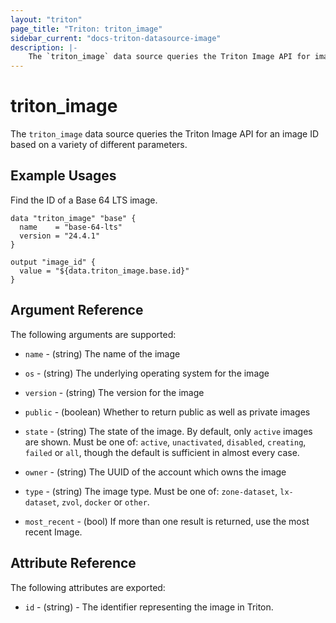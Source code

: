 ```yaml
---
layout: "triton"
page_title: "Triton: triton_image"
sidebar_current: "docs-triton-datasource-image"
description: |-
    The `triton_image` data source queries the Triton Image API for image IDs.
---
```


# triton\_image

The `triton_image` data source queries the Triton Image API for an image ID based
on a variety of different parameters.

## Example Usages

Find the ID of a Base 64 LTS image.

```hcl
data "triton_image" "base" {
  name    = "base-64-lts"
  version = "24.4.1"
}

output "image_id" {
  value = "${data.triton_image.base.id}"
}
```

## Argument Reference

The following arguments are supported:

* `name` - (string)
    The name of the image

* `os` - (string)
    The underlying operating system for the image

* `version` - (string)
    The version for the image

* `public` - (boolean)
    Whether to return public as well as private images

* `state` - (string)
    The state of the image. By default, only `active` images are shown. Must be one of:
    `active`, `unactivated`, `disabled`, `creating`, `failed` or `all`, though the
    default is sufficient in almost every case.

* `owner` - (string)
    The UUID of the account which owns the image

* `type` - (string)
    The image type. Must be one of: `zone-dataset`, `lx-dataset`, `zvol`, `docker` or
    `other`.

* `most_recent` - (bool) If more than one result is returned, use the most recent Image.

## Attribute Reference

The following attributes are exported:

* `id` - (string) - The identifier representing the image in Triton.
